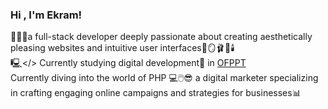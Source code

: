 ###  Hi , I'm Ekram!
👩🏻‍💻a full-stack developer deeply passionate about creating aesthetically pleasing websites and intuitive user interfaces🎀🪞🩰🦢🕯️</br>
🖳</> Currently studying digital development🚀 in [OFPPT](https://www.ofppt.ma/)</br>
Currently diving into the world of PHP 💻🖱️😎
a digital marketer specializing in crafting engaging online campaigns and strategies for businesses📊

